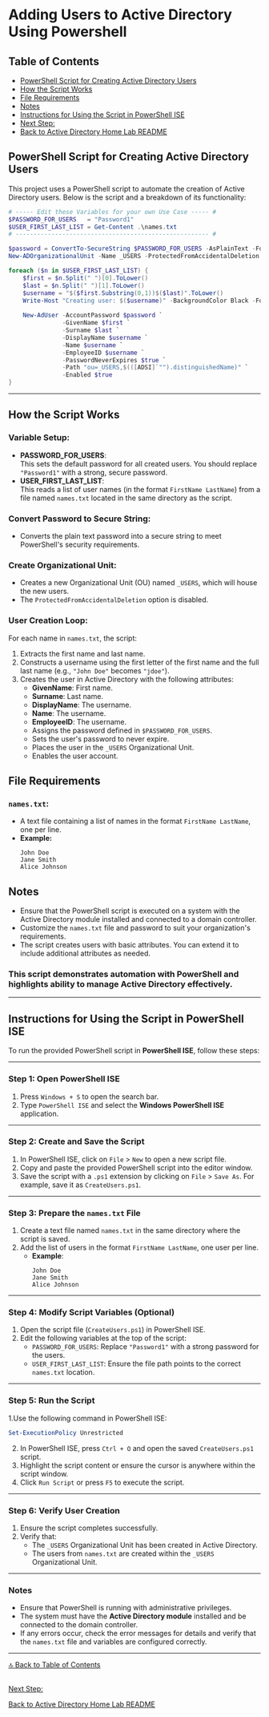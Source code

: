 # Adding Users to Active Directory Using Powershell

## Table of Contents
- [PowerShell Script for Creating Active Directory Users]()
- [How the Script Works]()
- [File Requirements]()
- [Notes]()
- [Instructions for Using the Script in PowerShell ISE]()
- [Next Step:](docs/.md)
- [Back to Active Directory Home Lab README](../README.md)


## PowerShell Script for Creating Active Directory Users

This project uses a PowerShell script to automate the creation of Active Directory users. Below is the script and a breakdown of its functionality:

```powershell
# ----- Edit these Variables for your own Use Case ----- #
$PASSWORD_FOR_USERS   = "Password1"
$USER_FIRST_LAST_LIST = Get-Content .\names.txt
# ------------------------------------------------------ #

$password = ConvertTo-SecureString $PASSWORD_FOR_USERS -AsPlainText -Force
New-ADOrganizationalUnit -Name _USERS -ProtectedFromAccidentalDeletion $false

foreach ($n in $USER_FIRST_LAST_LIST) {
    $first = $n.Split(" ")[0].ToLower()
    $last = $n.Split(" ")[1].ToLower()
    $username = "$($first.Substring(0,1))$($last)".ToLower()
    Write-Host "Creating user: $($username)" -BackgroundColor Black -ForegroundColor Cyan
    
    New-AdUser -AccountPassword $password `
               -GivenName $first `
               -Surname $last `
               -DisplayName $username `
               -Name $username `
               -EmployeeID $username `
               -PasswordNeverExpires $true `
               -Path "ou=_USERS,$(([ADSI]`"").distinguishedName)" `
               -Enabled $true
}
```
---

## How the Script Works

### Variable Setup:
- **PASSWORD_FOR_USERS**:  
  This sets the default password for all created users. You should replace `"Password1"` with a strong, secure password.  
- **USER_FIRST_LAST_LIST**:  
  This reads a list of user names (in the format `FirstName LastName`) from a file named `names.txt` located in the same directory as the script.

### Convert Password to Secure String:
- Converts the plain text password into a secure string to meet PowerShell's security requirements.

### Create Organizational Unit:
- Creates a new Organizational Unit (OU) named `_USERS`, which will house the new users.  
- The `ProtectedFromAccidentalDeletion` option is disabled.

### User Creation Loop:
For each name in `names.txt`, the script:
1. Extracts the first name and last name.
2. Constructs a username using the first letter of the first name and the full last name (e.g., `"John Doe"` becomes `"jdoe"`).
3. Creates the user in Active Directory with the following attributes:
   - **GivenName**: First name.
   - **Surname**: Last name.
   - **DisplayName**: The username.
   - **Name**: The username.
   - **EmployeeID**: The username.
   - Assigns the password defined in `$PASSWORD_FOR_USERS`.
   - Sets the user's password to never expire.
   - Places the user in the `_USERS` Organizational Unit.
   - Enables the user account.

## File Requirements

### `names.txt`:
- A text file containing a list of names in the format `FirstName LastName`, one per line.  
- **Example:**
  ```plaintext
  John Doe
  Jane Smith
  Alice Johnson

## Notes

- Ensure that the PowerShell script is executed on a system with the Active Directory module installed and connected to a domain controller.
- Customize the `names.txt` file and password to suit your organization's requirements.
- The script creates users with basic attributes. You can extend it to include additional attributes as needed.

### This script demonstrates automation with PowerShell and highlights ability to manage Active Directory effectively.

---

## Instructions for Using the Script in PowerShell ISE

To run the provided PowerShell script in **PowerShell ISE**, follow these steps:

---

### Step 1: Open PowerShell ISE
1. Press `Windows + S` to open the search bar.
2. Type `PowerShell ISE` and select the **Windows PowerShell ISE** application.

---

### Step 2: Create and Save the Script
1. In PowerShell ISE, click on `File` > `New` to open a new script file.
2. Copy and paste the provided PowerShell script into the editor window.
3. Save the script with a `.ps1` extension by clicking on `File` > `Save As`. For example, save it as `CreateUsers.ps1`.

---

### Step 3: Prepare the `names.txt` File
1. Create a text file named `names.txt` in the same directory where the script is saved.
2. Add the list of users in the format `FirstName LastName`, one user per line.
   - **Example**:
     ```plaintext
     John Doe
     Jane Smith
     Alice Johnson
     ```

---

### Step 4: Modify Script Variables (Optional)
1. Open the script file (`CreateUsers.ps1`) in PowerShell ISE.
2. Edit the following variables at the top of the script:
   - `PASSWORD_FOR_USERS`: Replace `"Password1"` with a strong password for the users.
   - `USER_FIRST_LAST_LIST`: Ensure the file path points to the correct `names.txt` location.

---

### Step 5: Run the Script
 1.Use the following command in PowerShell ISE: 

```powershell
Set-ExecutionPolicy Unrestricted
```
2. In PowerShell ISE, press `Ctrl + O` and open the saved `CreateUsers.ps1` script.
3. Highlight the script content or ensure the cursor is anywhere within the script window.
4. Click `Run Script` or press `F5` to execute the script.

---

### Step 6: Verify User Creation
1. Ensure the script completes successfully.
2. Verify that:
   - The `_USERS` Organizational Unit has been created in Active Directory.
   - The users from `names.txt` are created within the `_USERS` Organizational Unit.

---

### Notes
- Ensure that PowerShell is running with administrative privileges.
- The system must have the **Active Directory module** installed and be connected to the domain controller.
- If any errors occur, check the error messages for details and verify that the `names.txt` file and variables are configured correctly.

---

[🔝 Back to Table of Contents](#table-of-contents)

##
[Next Step:](docs/.md)

[Back to Active Directory Home Lab README](../README.md)
##